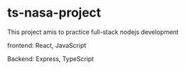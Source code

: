 # ts-nasa-project

This project amis to practice full-stack nodejs development

frontend: React, JavaScript

Backend: Express, TypeScript
